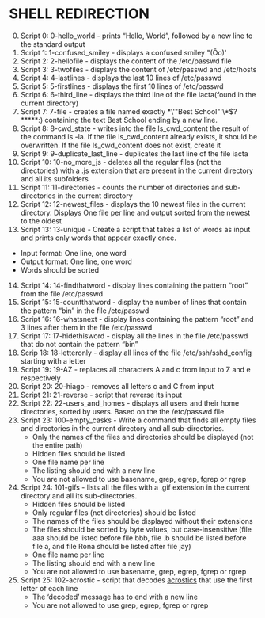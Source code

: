 # SHELL REDIRECTION

0. Script 0: 0-hello_world - prints “Hello, World”, followed by a new line to the standard output
1. Script 1: 1-confused_smiley - displays a confused smiley "(Ôo)'
2. Script 2: 2-hellofile - displays the content of the /etc/passwd file
3. Script 3: 3-twofiles - displays the content of /etc/passwd and /etc/hosts
4. Script 4: 4-lastlines - displays the last 10 lines of /etc/passwd
5. Script 5: 5-firstlines - displays the first 10 lines of /etc/passwd
6. Script 6: 6-third_line - displays the third line of the file iacta(found in the current directory)
7. Script 7: 7-file - creates a file named exactly \*\\'"Best School"\'\\*$\?\*\*\*\*\*:) containing the text Best School ending by a new line.
8. Script 8: 8-cwd_state - writes into the file ls_cwd_content the result of the command ls -la. If the file ls_cwd_content already exists, it should be overwritten. If the file ls_cwd_content does not exist, create it
9. Script 9: 9-duplicate_last_line - duplicates the last line of the file iacta
10. Script 10: 10-no_more_js - deletes all the regular files (not the directories) with a .js extension that are present in the current directory and all its subfolders
11. Script 11: 11-directories - counts the number of directories and sub-directories in the current directory
12. Script 12: 12-newest_files - displays the 10 newest files in the current directory. Displays One file per line and output sorted from the newest to the oldest
13. Script 13: 13-unique - Create a script that takes a list of words as input and prints only words that appear exactly once.
* Input format: One line, one word
* Output format: One line, one word
* Words should be sorted
14. Script 14: 14-findthatword - display lines containing the pattern “root” from the file /etc/passwd
15. Script 15: 15-countthatword - display the number of lines that contain the pattern “bin” in the file /etc/passwd
16. Script 16: 16-whatsnext - display lines containing the pattern “root” and 3 lines after them in the file /etc/passwd
17. Script 17: 17-hidethisword - display all the lines in the file /etc/passwd that do not contain the pattern “bin”
18. Scrip 18: 18-letteronly - display all lines of the file /etc/ssh/sshd_config starting with a letter
19. Script 19: 19-AZ - replaces all characters A and c from input to Z and e respectively
20. Script 20: 20-hiago - removes all letters c and C from input
21. Script 21: 21-reverse - script that reverse its input
22. Script 22: 22-users_and_homes -  displays all users and their home directories, sorted by users. Based on the the /etc/passwd file
23. Script 23: 100-empty_casks - Write a command that finds all empty files and directories in the current directory and all sub-directories.
	* Only the names of the files and directories should be displayed (not the entire path)
	* Hidden files should be listed
	* One file name per line
	* The listing should end with a new line
	* You are not allowed to use basename, grep, egrep, fgrep or rgrep
24. Script 24: 101-gifs -  lists all the files with a .gif extension in the current directory and all its sub-directories.
	* Hidden files should be listed
	* Only regular files (not directories) should be listed
	* The names of the files should be displayed without their extensions
	* The files should be sorted by byte values, but case-insensitive (file aaa should be listed before file bbb, file .b should be listed before file a, and file Rona should be listed after file jay)
	* One file name per line
	* The listing should end with a new line
	* You are not allowed to use basename, grep, egrep, fgrep or rgrep
25. Script 25: 102-acrostic - script that decodes [acrostics](https://en.wikipedia.org/wiki/Acrostic) that use the first letter of each line
	* The ‘decoded’ message has to end with a new line
	* You are not allowed to use grep, egrep, fgrep or rgrep
